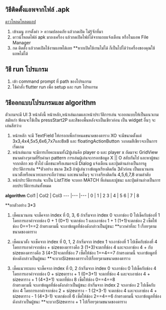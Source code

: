 ## วิธีติดตั้งแอพจากไฟล์ .apk
[ดาวโหลดโหลดแอป](https://drive.google.com/file/d/1UZxMCC97sKDMjPvQwBfZBE4aCPeuPhIE/view?usp=sharing)
1. เข้าเมนู การตั้งค่า > ความปลอดภัย แล้วกดเปิด ไม่รู้จักที่มา
2. ดาวน์โหลดไฟล์ apk มาลงเครื่อง แล้วกดเปิดไฟล์ได้จากแถบแจ้งเตือน หรือในแอพ File Manager
3. กด ติดตั้ง แล้วกดเปิดใช้งานแอพได้เลย
**หากเปิดใช้งานไม่ได้ ก็เป็นไปได้ว่าเครื่องของคุณใช้แอพไม่ได้

## วิธี run โปรแกรม
1. เข้า command prompt ที่ path ของโปรแกรม
2. ใช้คำสั่ง flutter run เพื่อ setup และ run โปรแกรม


## วิธีออกแบบโปรแกรมและ algorithm
ตัวเกมจะมี UI 3 หน้าดังนี้ หน้าหลัก,หน้าเล่นเกมและหน้าประวัติการเล่น  จะออกแบบให้เป็นแนวเกมสมัยเก่า ฟ้อนจะใช้เป็น pressStart2P และสีของพื้นหลังจะเป็นเขียวอ่อน เป็น widget อื่นๆ จะเล่นสีสว่าง
1. หน้าหลัก จะมี TextField ให้กรอกเพื่อกำหนดขนาดของตาราง XO จะมีขนาดตั้งแต่ 3x3,4x4,5x5,6x6,7x7และ8x8 และ floatingActionButton วงกลมสีเขียวจะเป็นการเริ่มเกม
2. หน้าเล่นเกม จะมีการเก็ยคะแนนทั้ง2ผู้เล่นคือ player o และ player x ถัดมาจะ GridView ขนาดต่างๆตามที่รับค่ามา pattern การเล่นผู้เล่นจะกรอกข้อมูล X || O สลับกันไป และหาผู้ชนะจากกติกา xo ทั่วไป เมื่อชนะหรือเสมอจะมี Dialog แจ้งเตือน และปุ่มด้านล่างเป็นการดูประวัติการเล่น
**ตัวอย่าง ขนาด 3x3 ถ้าผู้เล่นวางข้อมูลเรียงติดกัน 3ตัวก่อน เป็นแนวนอน แนวตั้งหรือแนวทะแยงจะถือว่าชนะ และขนาดอื่นๆ จะวางเรียงติดกัน 4,5,6,7,8 ตามลำดับ 
3. หน้าประวัติการเล่น จะเป็น ListTitle จะบอก MATCH ที่เล่นและผู้ชนะ และปุ่มด้านล่างเป็นการลบประวัติการเล่นทั้งหมด

**algorithm**
Col1 | Col2 | Col3
--- |--- |--- |
0 | 1 | 2
3 | 4 | 5
6 | 7 | 8

**ยกตัวอย่าง 3*3
1. เช็คแนวนอน จะเช็คจาก index ที่ 0, 3, 6 ถ้าเริ่มจาก index 0 จะเอาช่อง 0 ไปเช็คกับช่องที่ 1 โดยการเอาค่าจากช่อง 0 + 1 (0+1) จะตกช่อง 1 และเอาช่อง 1 + 1 (1+1)จะตกช่อง 2 เซ็ตให้ช่อง 
0==1==2 ถ้าตรงตามนี้ จะเอาข้อมูลที่ช่องดังกล่าวเป็นผู้ชนะ
**บวกค่าที่ละ 1 เรื่อยๆตามขนาดของตาราง

2. เช็คแนวตั้ง จะเช็คจาก index ที่ 0, 1, 2 ถ้าเริ่มจาก index 1
จะเอาช่องที่ 1 ไปเช็คกับช่องที่ 4 โดยการเอาค่าจากช่อง + sizeของตารางคือ 3 (1+3)จะตกที่ช่อง 4 และจะเอาช่อง 4 + กับ sizeของตารางคือ 3 (4+3)จะตกที่ช่อง 7 เซ็ตให้ช่อง 
1==4==7  ถ้าตรงตามนี้ จะเอาข้อมูลที่ช่องดังกล่าวเป็นผู้ชนะ
**จะบวกSizeของตารางไปเรื่อยๆตามขนาดของตาราง

3. เช็คแนวทะแยง จะเช็คจาก index ที่ 0, 2 ถ้าเริ่มจาก index 0
จะเอาช่อง 0 ไปเช็คกับช่อง 4 โดยการเอาค่าจากช่อง 0 + sizeตาราง + 1 (0+3+1) จะตกที่ช่อง 4 และจะเอาช่อง 4 + sizeตาราง + 1 (4+3+1) จะตกที่ช่อง 8 เซ็ตให้ช่อง 0==4==8  
ถ้าตรงตามนี้ จะเอาข้อมูลที่ช่องดังกล่าวเป็นผู้ชนะ
ถ้าเริ่มจาก index 2 จะเอาช่อง 2 ไปเช็คกับช่อง 4 โดยการเอาค่าจากช่อง 2 + sizeตาราง - 1 (2+3-1) จะตกช่อง 4 และจะเอาช่อง 4 + sizeตาราง - 1 (4+3-1) จะตกช่องที่ 6 เซ็ตให้ช่อง 2==4==6  ถ้าตรงตามนี้ จะเอาข้อมูลที่ช่องดังกล่าวเป็นผู้ชนะ
**จะบวกSizeตาราง + 1 ไปเรื่อยๆตามขนาดของตาราง






